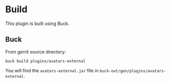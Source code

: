 Build
=====

This plugin is built using Buck.


Buck
----

From gerrit source directory:

```
buck build plugins/avatars-external
```

You will find the `avatars-external.jar` file in `buck-out/gen/plugins/avatars-external`.
